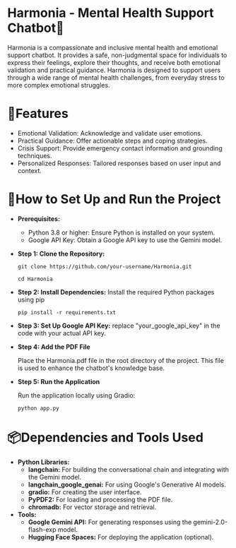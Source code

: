 # Harmonia - Mental Health Support Chatbot🌸
Harmonia is a compassionate and inclusive mental health and emotional support chatbot. It provides a safe, non-judgmental space for individuals to express their feelings, explore their thoughts, and receive both emotional validation and practical guidance. Harmonia is designed to support users through a wide range of mental health challenges, from everyday stress to more complex emotional struggles.
# 📌Features
- Emotional Validation: Acknowledge and validate user emotions.
- Practical Guidance: Offer actionable steps and coping strategies.
- Crisis Support: Provide emergency contact information and grounding techniques.
- Personalized Responses: Tailored responses based on user input and context.
# 🚀How to Set Up and Run the Project
- **Prerequisites:**
  - Python 3.8 or higher: Ensure Python is installed on your system.
  - Google API Key: Obtain a Google API key to use the Gemini model.
- **Step 1: Clone the Repository:**
  
  ``` git clone https://github.com/your-username/Harmonia.git ```
  
     ``` cd Harmonia ```
- **Step 2: Install Dependencies:**
   Install the required Python packages using pip
  
    ```pip install -r requirements.txt```
- **Step 3: Set Up Google API Key:**
   replace "your_google_api_key" in the code with your actual API key.
- **Step 4: Add the PDF File**
  
  Place the Harmonia.pdf file in the root directory of the project. This file is used to enhance the chatbot's knowledge base.
- **Step 5: Run the Application**
  
  Run the application locally using Gradio:

  ``` python app.py ```
# 📦Dependencies and Tools Used
- **Python Libraries:**
  - **langchain:** For building the conversational chain and integrating with the Gemini model.
  - **langchain_google_genai:** For using Google's Generative AI models.
  - **gradio:** For creating the user interface.
  - **PyPDF2:** For loading and processing the PDF file.
  - **chromadb:** For vector storage and retrieval.
- **Tools:**
  - **Google Gemini API:** For generating responses using the gemini-2.0-flash-exp model.
  - **Hugging Face Spaces:** For deploying the application (optional).
